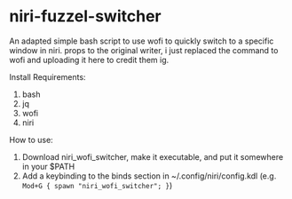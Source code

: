 # niri-fuzzel-switcher
An adapted simple bash script to use wofi to quickly switch to a specific window in niri. props to the original writer, i just replaced the command to wofi and uploading it here to credit them ig.

Install Requirements:
1) bash
2) jq
3) wofi
4) niri

How to use:
1) Download niri_wofi_switcher, make it executable, and put it somewhere in your $PATH
2) Add a keybinding to the binds section in ~/.config/niri/config.kdl (e.g. `Mod+G { spawn "niri_wofi_switcher"; }`)
